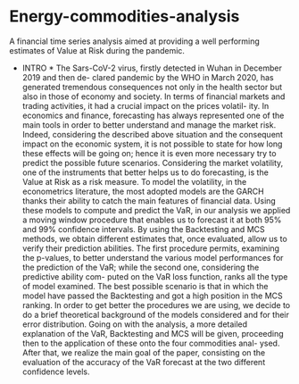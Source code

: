 # Energy-commodities-analysis
A financial time series analysis aimed at providing a well performing estimates of Value at Risk during the pandemic.

* INTRO *
The Sars-CoV-2 virus, firstly detected in Wuhan in December 2019 and then de- clared pandemic by the WHO in March 2020, has generated tremendous consequences not only in the health sector but also in those of economy and society. In terms of financial markets and trading activities, it had a crucial impact on the prices volatil- ity.
In economics and finance, forecasting has always represented one of the main tools in order to better understand and manage the market risk. Indeed, considering the described above situation and the consequent impact on the economic system, it is not possible to state for how long these effects will be going on; hence it is even more necessary try to predict the possible future scenarios. Considering the market volatility, one of the instruments that better helps us to do forecasting, is the Value at Risk as a risk measure.
To model the volatility, in the econometrics literature, the most adopted models are the GARCH thanks their ability to catch the main features of financial data. Using these models to compute and predict the VaR, in our analysis we applied a moving window procedure that enables us to forecast it at both 95% and 99% confidence intervals.
By using the Backtesting and MCS methods, we obtain different estimates that, once evaluated, allow us to verify their prediction abilities. The first procedure permits, examining the p-values, to better understand the various model performances for the prediction of the VaR; while the second one, considering the predictive ability com- puted on the VaR loss function, ranks all the type of model examined. The best possible scenario is that in which the model have passed the Backtesting and got a high position in the MCS ranking.
In order to get better the procedures we are using, we decide to do a brief theoretical background of the models considered and for their error distribution. Going on with the analysis, a more detailed explanation of the VaR, Backtesting and MCS will be given, proceeding then to the application of these onto the four commodities anal- ysed. After that, we realize the main goal of the paper, consisting on the evaluation of the accuracy of the VaR forecast at the two different confidence levels.

